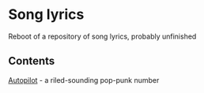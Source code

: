 # Song lyrics

Reboot of a repository of song lyrics, probably unfinished

## Contents

[Autopilot](Autopilot.md) - a riled-sounding pop-punk number 
